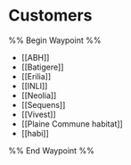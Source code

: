# Customers
%% Begin Waypoint %%
- [[ABH]]
- [[Batigere]]
- [[Erilia]]
- [[INLI]]
- [[Neolia]]
- [[Sequens]]
- [[Vivest]]
- [[Plaine Commune habitat]]
- [[habi]]

%% End Waypoint %%
